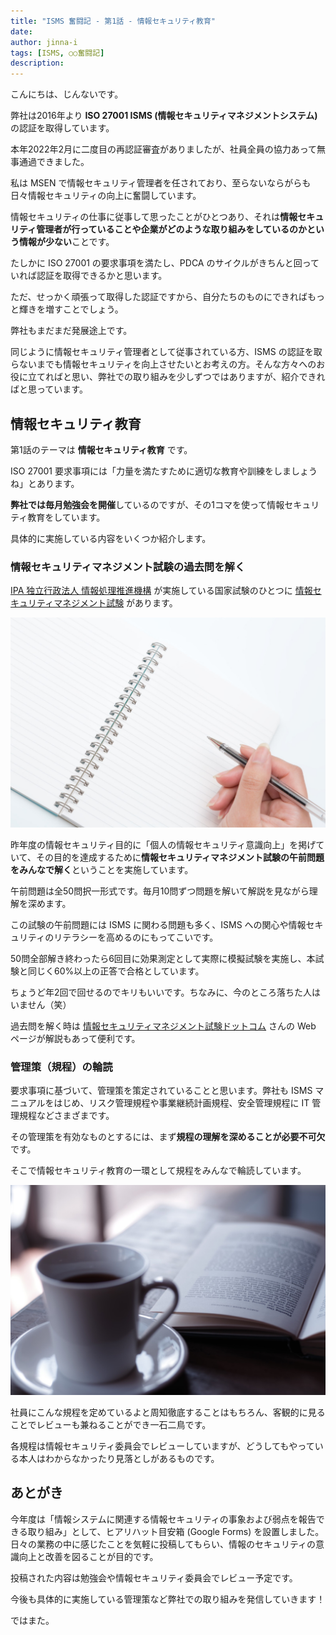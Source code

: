 ```yaml
---
title: "ISMS 奮闘記 - 第1話 - 情報セキュリティ教育"
date: 
author: jinna-i
tags: [ISMS, ○○奮闘記]
description: 
---
```


こんにちは、じんないです。

弊社は2016年より **ISO 27001 ISMS (情報セキュリティマネジメントシステム)** の認証を取得しています。

本年2022年2月に二度目の再認証審査がありましたが、社員全員の協力あって無事通過できました。

私は MSEN で情報セキュリティ管理者を任されており、至らないならがらも日々情報セキュリティの向上に奮闘しています。

情報セキュリティの仕事に従事して思ったことがひとつあり、それは**情報セキュリティ管理者が行っていることや企業がどのような取り組みをしているのかという情報が少ない**ことです。

たしかに ISO 27001 の要求事項を満たし、PDCA のサイクルがきちんと回っていれば認証を取得できるかと思います。

ただ、せっかく頑張って取得した認証ですから、自分たちのものにできればもっと輝きを増すことでしょう。

弊社もまだまだ発展途上です。

同じように情報セキュリティ管理者として従事されている方、ISMS の認証を取らないまでも情報セキュリティを向上させたいとお考えの方。そんな方々へのお役に立てればと思い、弊社での取り組みを少しずつではありますが、紹介できればと思っています。

## 情報セキュリティ教育

第1話のテーマは **情報セキュリティ教育** です。

ISO 27001 要求事項には「力量を満たすために適切な教育や訓練をしましょうね」とあります。

**弊社では毎月勉強会を開催**しているのですが、その1コマを使って情報セキュリティ教育をしています。

具体的に実施している内容をいくつか紹介します。

### 情報セキュリティマネジメント試験の過去問を解く

[IPA 独立行政法人 情報処理推進機構](https://www.ipa.go.jp/) が実施している国家試験のひとつに [情報セキュリティマネジメント試験](https://www.jitec.ipa.go.jp/sg/) があります。

![](images/001.jpg)

昨年度の情報セキュリティ目的に「個人の情報セキュリティ意識向上」を掲げていて、その目的を達成するために**情報セキュリティマネジメント試験の午前問題をみんなで解く**ということを実施しています。

午前問題は全50問択一形式です。毎月10問ずつ問題を解いて解説を見ながら理解を深めます。

この試験の午前問題には ISMS に関わる問題も多く、ISMS への関心や情報セキュリティのリテラシーを高めるのにもってこいです。

50問全部解き終わったら6回目に効果測定として実際に模擬試験を実施し、本試験と同じく60%以上の正答で合格としています。

ちょうど年2回で回せるのでキリもいいです。ちなみに、今のところ落ちた人はいません（笑）

過去問を解く時は [情報セキュリティマネジメント試験ドットコム](https://www.sg-siken.com/) さんの Web ページが解説もあって便利です。

### 管理策（規程）の輪読

要求事項に基づいて、管理策を策定されていることと思います。弊社も ISMS マニュアルをはじめ、リスク管理規程や事業継続計画規程、安全管理規程に IT 管理規程などさまざまです。

その管理策を有効なものとするには、まず**規程の理解を深めることが必要不可欠**です。

そこで情報セキュリティ教育の一環として規程をみんなで輪読しています。

![](images/002.jpg)

社員にこんな規程を定めているよと周知徹底することはもちろん、客観的に見ることでレビューも兼ねることができ一石二鳥です。

各規程は情報セキュリティ委員会でレビューしていますが、どうしてもやっている本人はわからなかったり見落としがあるものです。


## あとがき

今年度は「情報システムに関連する情報セキュリティの事象および弱点を報告できる取り組み」として、ヒアリハット目安箱 (Google Forms) を設置しました。日々の業務の中に感じたことを気軽に投稿してもらい、情報のセキュリティの意識向上と改善を図ることが目的です。

投稿された内容は勉強会や情報セキュリティ委員会でレビュー予定です。

今後も具体的に実施している管理策など弊社での取り組みを発信していきます！

ではまた。
